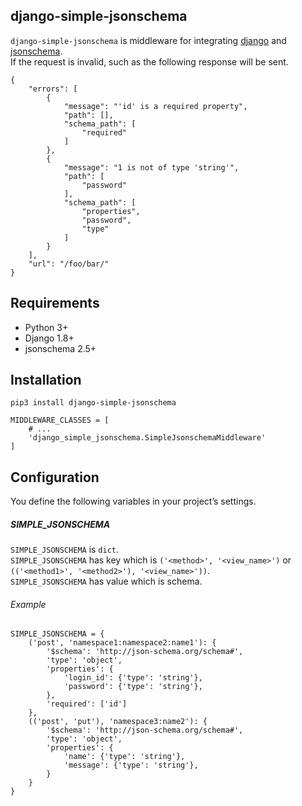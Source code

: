 ## django-simple-jsonschema
`django-simple-jsonschema` is middleware for integrating [django](https://github.com/django/django) and [jsonschema](https://github.com/Julian/jsonschema).   
If the request is invalid, such as the following response will be sent.   
```
{
    "errors": [
        {
            "message": "'id' is a required property", 
            "path": [], 
            "schema_path": [
                "required"
            ]
        }, 
        {
            "message": "1 is not of type 'string'", 
            "path": [
                "password"
            ], 
            "schema_path": [
                "properties", 
                "password", 
                "type"
            ]
        }
    ], 
    "url": "/foo/bar/"
}
```
  
## Requirements
* Python 3+
* Django 1.8+
* jsonschema 2.5+

## Installation
```
pip3 install django-simple-jsonschema
```

```
MIDDLEWARE_CLASSES = [
    # ...
    'django_simple_jsonschema.SimpleJsonschemaMiddleware'
]
```

## Configuration
You define the following variables in your project’s settings.

##### SIMPLE_JSONSCHEMA
`SIMPLE_JSONSCHEMA` is `dict`.     
`SIMPLE_JSONSCHEMA` has key which is `('<method>', '<view_name>')` or `(('<method1>', '<method2>'), '<view_name>'))`.  
`SIMPLE_JSONSCHEMA` has value  which is schema.   
###### Example 
```
SIMPLE_JSONSCHEMA = {
    ('post', 'namespace1:namespace2:name1'): {
        '$schema': 'http://json-schema.org/schema#',
        'type': 'object',
        'properties': {
            'login_id': {'type': 'string'},
            'password': {'type': 'string'},
        },
        'required': ['id']
    },
    (('post', 'put'), 'namespace3:name2'): {
        '$schema': 'http://json-schema.org/schema#',
        'type': 'object',
        'properties': {
            'name': {'type': 'string'},
            'message': {'type': 'string'},
        }
    }
}
```
